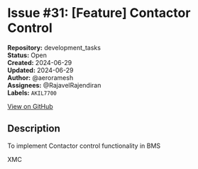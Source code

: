 # Issue #31: [Feature] Contactor Control

**Repository:** development_tasks  
**Status:** Open  
**Created:** 2024-06-29  
**Updated:** 2024-06-29  
**Author:** @aeroramesh  
**Assignees:** @RajavelRajendiran  
**Labels:** `AKIL7700`  

[View on GitHub](https://github.com/Simtestlab/development_tasks/issues/31)

## Description

To implement Contactor control functionality in BMS 

XMC